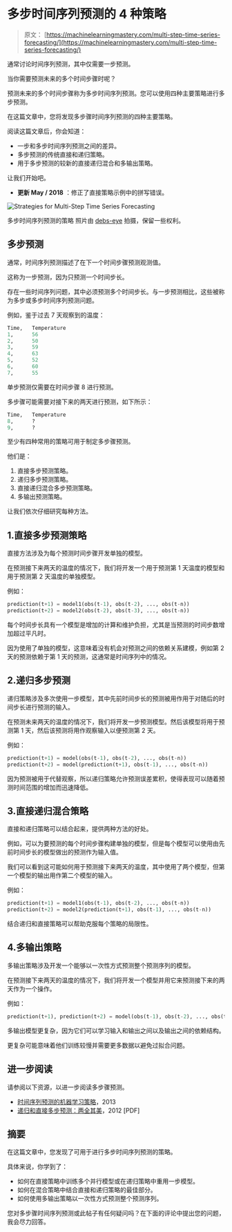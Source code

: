 # 多步时间序列预测的 4 种策略

> 原文： [https://machinelearningmastery.com/multi-step-time-series-forecasting/](https://machinelearningmastery.com/multi-step-time-series-forecasting/)

通常讨论时间序列预测，其中仅需要一步预测。

当你需要预测未来的多个时间步骤时呢？

预测未来的多个时间步骤称为多步时间序列预测。您可以使用四种主要策略进行多步预测。

在这篇文章中，您将发现多步骤时间序列预测的四种主要策略。

阅读这篇文章后，你会知道：

*   一步和多步时间序列预测之间的差异。
*   多步预测的传统直接和递归策略。
*   用于多步预测的较新的直接递归混合和多输出策略。

让我们开始吧。

*   **更新 May / 2018** ：修正了直接策略示例中的拼写错误。

![Strategies for Multi-Step Time Series Forecasting](img/fa8e41ae334240aa97c140dc07729de6.jpg)

多步时间序列预测的策略
照片由 [debs-eye](https://www.flickr.com/photos/debbcollins/1570696682/) 拍摄，保留一些权利。

## 多步预测

通常，时间序列预测描述了在下一个时间步骤预测观测值。

这称为一步预测，因为只预测一个时间步长。

存在一些时间序列问题，其中必须预测多个时间步长。与一步预测相比，这些被称为多步或多步时间序列预测问题。

例如，鉴于过去 7 天观察到的温度：

```py
Time,	Temperature
1,		56
2,		50
3,		59
4,		63
5,		52
6,		60
7,		55
```

单步预测仅需要在时间步骤 8 进行预测。

多步骤可能需要对接下来的两天进行预测，如下所示：

```py
Time,	Temperature
8,		?
9,		?
```

至少有四种常用的策略可用于制定多步骤预测。

他们是：

1.  直接多步预测策略。
2.  递归多步预测策略。
3.  直接递归混合多步预测策略。
4.  多输出预测策略。

让我们依次仔细研究每种方法。

## 1.直接多步预测策略

直接方法涉及为每个预测时间步骤开发单独的模型。

在预测接下来两天的温度的情况下，我们将开发一个用于预测第 1 天温度的模型和用于预测第 2 天温度的单独模型。

例如：

```py
prediction(t+1) = model1(obs(t-1), obs(t-2), ..., obs(t-n))
prediction(t+2) = model2(obs(t-2), obs(t-3), ..., obs(t-n))
```

每个时间步长具有一个模型是增加的计算和维护负担，尤其是当预测的时间步数增加超过平凡时。

因为使用了单独的模型，这意味着没有机会对预测之间的依赖关系建模，例如第 2 天的预测依赖于第 1 天的预测，这通常是时间序列中的情况。

## 2.递归多步预测

递归策略涉及多次使用一步模型，其中先前时间步长的预测被用作用于对随后的时间步长进行预测的输入。

在预测未来两天的温度的情况下，我们将开发一步预测模型。然后该模型将用于预测第 1 天，然后该预测将用作观察输入以便预测第 2 天。

例如：

```py
prediction(t+1) = model(obs(t-1), obs(t-2), ..., obs(t-n))
prediction(t+2) = model(prediction(t+1), obs(t-1), ..., obs(t-n))
```

因为预测被用于代替观察，所以递归策略允许预测误差累积，使得表现可以随着预测时间范围的增加而迅速降低。

## 3.直接递归混合策略

直接和递归策略可以结合起来，提供两种方法的好处。

例如，可以为要预测的每个时间步骤构建单独的模型，但是每个模型可以使用由先前时间步长的模型做出的预测作为输入值。

我们可以看到这可能如何用于预测接下来两天的温度，其中使用了两个模型，但第一个模型的输出用作第二个模型的输入。

例如：

```py
prediction(t+1) = model1(obs(t-1), obs(t-2), ..., obs(t-n))
prediction(t+2) = model2(prediction(t+1), obs(t-1), ..., obs(t-n))
```

结合递归和直接策略可以帮助克服每个策略的局限性。

## 4.多输出策略

多输出策略涉及开发一个能够以一次性方式预测整个预测序列的模型。

在预测接下来两天的温度的情况下，我们将开发一个模型并用它来预测接下来的两天作为一个操作。

例如：

```py
prediction(t+1), prediction(t+2) = model(obs(t-1), obs(t-2), ..., obs(t-n))
```

多输出模型更复杂，因为它们可以学习输入和输出之间以及输出之间的依赖结构。

更复杂可能意味着他们训练较慢并需要更多数据以避免过拟合问题。

## 进一步阅读

请参阅以下资源，以进一步阅读多步骤预测。

*   [时间序列预测的机器学习策略](http://link.springer.com/chapter/10.1007%2F978-3-642-36318-4_3)，2013
*   [递归和直接多步预测：两全其美](http://robjhyndman.com/papers/rectify.pdf)，2012 [PDF]

## 摘要

在这篇文章中，您发现了可用于进行多步时间序列预测的策略。

具体来说，你学到了：

*   如何在直接策略中训练多个并行模型或在递归策略中重用一步模型。
*   如何在混合策略中结合直接和递归策略的最佳部分。
*   如何使用多输出策略以一次性方式预测整个预测序列。

您对多步骤时间序列预测或此帖子有任何疑问吗？在下面的评论中提出您的问题，我会尽力回答。